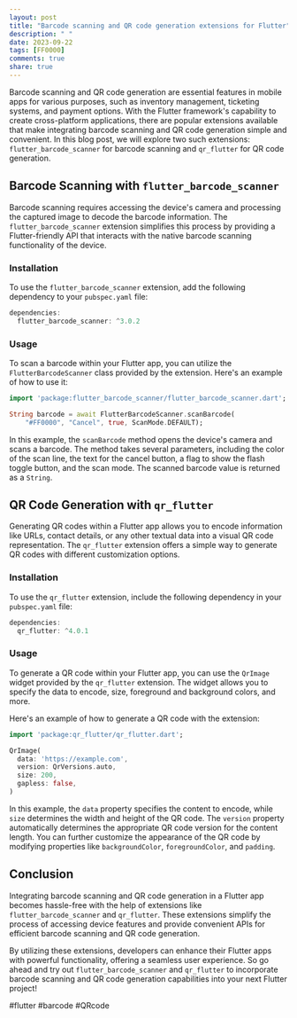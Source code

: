 ```yaml
---
layout: post
title: "Barcode scanning and QR code generation extensions for Flutter"
description: " "
date: 2023-09-22
tags: [FF0000]
comments: true
share: true
---
```


Barcode scanning and QR code generation are essential features in mobile apps for various purposes, such as inventory management, ticketing systems, and payment options. With the Flutter framework's capability to create cross-platform applications, there are popular extensions available that make integrating barcode scanning and QR code generation simple and convenient. In this blog post, we will explore two such extensions: `flutter_barcode_scanner` for barcode scanning and `qr_flutter` for QR code generation.

## Barcode Scanning with `flutter_barcode_scanner`
Barcode scanning requires accessing the device's camera and processing the captured image to decode the barcode information. The `flutter_barcode_scanner` extension simplifies this process by providing a Flutter-friendly API that interacts with the native barcode scanning functionality of the device.

### Installation
To use the `flutter_barcode_scanner` extension, add the following dependency to your `pubspec.yaml` file:
```dart
dependencies:
  flutter_barcode_scanner: ^3.0.2
```

### Usage
To scan a barcode within your Flutter app, you can utilize the `FlutterBarcodeScanner` class provided by the extension. Here's an example of how to use it:

```dart
import 'package:flutter_barcode_scanner/flutter_barcode_scanner.dart';

String barcode = await FlutterBarcodeScanner.scanBarcode(
    "#FF0000", "Cancel", true, ScanMode.DEFAULT);
```

In this example, the `scanBarcode` method opens the device's camera and scans a barcode. The method takes several parameters, including the color of the scan line, the text for the cancel button, a flag to show the flash toggle button, and the scan mode. The scanned barcode value is returned as a `String`.

## QR Code Generation with `qr_flutter`
Generating QR codes within a Flutter app allows you to encode information like URLs, contact details, or any other textual data into a visual QR code representation. The `qr_flutter` extension offers a simple way to generate QR codes with different customization options.

### Installation
To use the `qr_flutter` extension, include the following dependency in your `pubspec.yaml` file:
```dart
dependencies:
  qr_flutter: ^4.0.1
```

### Usage
To generate a QR code within your Flutter app, you can use the `QrImage` widget provided by the `qr_flutter` extension. The widget allows you to specify the data to encode, size, foreground and background colors, and more.

Here's an example of how to generate a QR code with the extension:

```dart
import 'package:qr_flutter/qr_flutter.dart';

QrImage(
  data: 'https://example.com',
  version: QrVersions.auto,
  size: 200,
  gapless: false,
)
```

In this example, the `data` property specifies the content to encode, while `size` determines the width and height of the QR code. The `version` property automatically determines the appropriate QR code version for the content length. You can further customize the appearance of the QR code by modifying properties like `backgroundColor`, `foregroundColor`, and `padding`.

## Conclusion
Integrating barcode scanning and QR code generation in a Flutter app becomes hassle-free with the help of extensions like `flutter_barcode_scanner` and `qr_flutter`. These extensions simplify the process of accessing device features and provide convenient APIs for efficient barcode scanning and QR code generation.

By utilizing these extensions, developers can enhance their Flutter apps with powerful functionality, offering a seamless user experience. So go ahead and try out `flutter_barcode_scanner` and `qr_flutter` to incorporate barcode scanning and QR code generation capabilities into your next Flutter project!

#flutter #barcode #QRcode